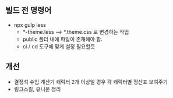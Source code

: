 ## 빌드 전 명령어
- npx gulp less
  - *-theme.less --> *.theme.css 로 변경하는 작업
  - public 폴더 내에 파일이 존재해야 함.
  - ci / cd 도구에 맞게 설정 필요할듯

## 개선
- 결정석 수입 계산기 캐릭터 2개 이상일 경우 각 캐릭터별 정산표 보여주기  
- 링크스킬, 유니온 정리
